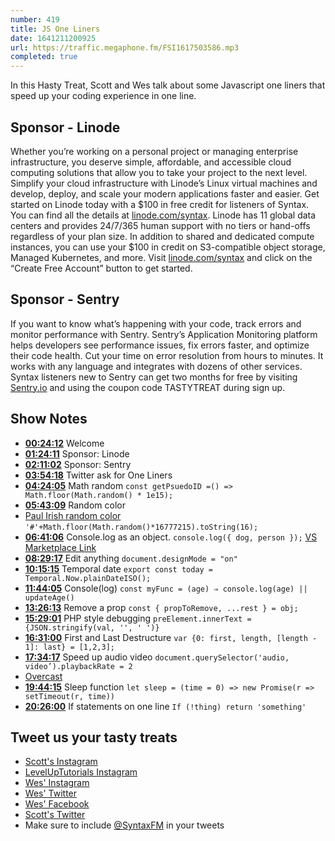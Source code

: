 ```yaml
---
number: 419
title: JS One Liners
date: 1641211200925
url: https://traffic.megaphone.fm/FSI1617503586.mp3
completed: true
---
```


In this Hasty Treat, Scott and Wes talk about some Javascript one liners that speed up your coding experience in one line.

## Sponsor - Linode

Whether you’re working on a personal project or managing enterprise infrastructure, you deserve simple, affordable, and accessible cloud computing solutions that allow you to take your project to the next level. Simplify your cloud infrastructure with Linode’s Linux virtual machines and develop, deploy, and scale your modern applications faster and easier. Get started on Linode today with a $100 in free credit for listeners of Syntax. You can find all the details at [linode.com/syntax](https://linode.com/syntax). Linode has 11 global data centers and provides 24/7/365 human support with no tiers or hand-offs regardless of your plan size. In addition to shared and dedicated compute instances, you can use your $100 in credit on S3-compatible object storage, Managed Kubernetes, and more. Visit [linode.com/syntax](https://linode.com/syntax) and click on the “Create Free Account” button to get started.

## Sponsor - Sentry

If you want to know what’s happening with your code, track errors and monitor performance with Sentry. Sentry’s Application Monitoring platform helps developers see performance issues, fix errors faster, and optimize their code health. Cut your time on error resolution from hours to minutes. It works with any language and integrates with dozens of other services. Syntax listeners new to Sentry can get two months for  free by visiting [Sentry.io](https://sentry.io) and using the coupon code TASTYTREAT during sign up.

## Show Notes

* **[00:24:12](#t=00:24:12)** Welcome
* **[01:24:11](#t=01:24:11)** Sponsor: Linode
* **[02:11:02](#t=02:11:02)** Sponsor: Sentry
* **[03:54:18](#t=03:54:18)** Twitter ask for One Liners
* **[04:24:05](#t=04:24:05)** Math random
`const getPsuedoID =() => Math.floor(Math.random() * 1e15);`
* **[05:43:09](#t=05:43:09)** Random color
* [Paul Irish random color](https://www.paulirish.com/2009/random-hex-color-code-snippets/)
`'#'+Math.floor(Math.random()*16777215).toString(16);`
* **[06:41:06](#t=06:41:06)** Console.log as an object.
`console.log({ dog, person });`
[VS Marketplace Link](https://marketplace.visualstudio.com/items?itemName=WooodHead.vscode-wrap-console-log-simple)
* **[08:29:17](#t=08:29:17)** Edit anything
`document.designMode = "on"`
* **[10:15:15](#t=10:15:15)** Temporal date
`export const today = Temporal.Now.plainDateISO();`
* **[11:44:05](#t=11:44:05)** Console(log)
`const myFunc = (age) ⇒ console.log(age) || updateAge()`
* **[13:26:13](#t=13:26:13)** Remove a prop
`const { propToRemove, ...rest } = obj;`
* **[15:29:01](#t=15:29:01)** PHP style debugging
`preElement.innerText = {JSON.stringify(val, '', ' ')}`
* **[16:31:00](#t=16:31:00)** First and Last Destructure
`var {0: first, length, [length - 1]: last} = [1,2,3];`
* **[17:34:17](#t=17:34:17)** Speed up audio video
`document.querySelector('audio, video’).playbackRate = 2`
* [Overcast](https://overcast.fm)
* **[19:44:15](#t=19:44:15)** Sleep function
`let sleep = (time = 0) => new Promise(r => setTimeout(r, time))`
* **[20:26:00](#t=20:26:00)** If statements on one line
`If (!thing) return 'something'`

## Tweet us your tasty treats

* [Scott's Instagram](https://www.instagram.com/stolinski/)
* [LevelUpTutorials Instagram](https://www.instagram.com/LevelUpTutorials/)
* [Wes' Instagram](https://www.instagram.com/wesbos/)
* [Wes' Twitter](https://twitter.com/wesbos)
* [Wes' Facebook](https://www.facebook.com/wesbos.developer)
* [Scott's Twitter](https://twitter.com/stolinski)
* Make sure to include [@SyntaxFM](https://twitter.com/SyntaxFM) in your tweets
